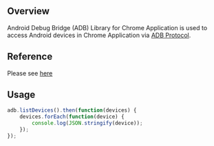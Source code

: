 ## Overview

Android Debug Bridge (ADB) Library for Chrome Application is used to access
Android devices in Chrome Application via [ADB Protocol](https://android.googlesource.com/platform/system/core/+/master/adb/protocol.txt).

## Reference

Please see [here](https://rawgit.com/johnsonlee/adb/master/reference/index.html)

## Usage

```javascript
adb.listDevices().then(function(devices) {
    devices.forEach(function(device) {
        console.log(JSON.stringify(device));
    });
});
```
